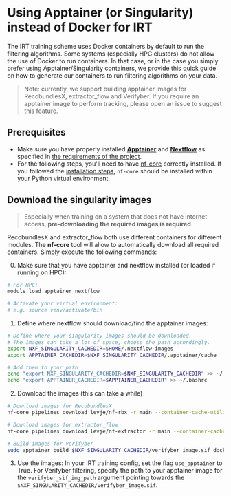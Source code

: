 # Using Apptainer (or Singularity) instead of Docker for IRT

The IRT training scheme uses Docker containers by default to run the filtering algorithms. Some systems (especially HPC clusters) do not allow the use of Docker to run containers. In that case, or in the case you simply prefer using Apptainer/Singularity containers, we provide this quick guide on how to generate our containers to run filtering algorithms on your data.

> Note: currently, we support building apptainer images for RecobundlesX, extractor_flow and Verifyber. If you require an apptainer image to perform tracking, please open an issue to suggest this feature.

## Prerequisites
- Make sure you have properly installed [**Apptainer**](https://apptainer.org/docs/admin/main/installation.html) and [**Nextflow**](https://www.nextflow.io/docs/latest/install.html) as specified in [the requirements of the project](../README.md#install-external-dependencies). 
- For the following steps, you'll need to have [nf-core](https://pypi.org/project/nf-core/) correctly installed. If you followed the [installation steps](../README.md), `nf-core` should be installed within your Python virtual environment.

## Download the singularity images

> Especially when training on a system that does not have internet access, **pre-downloading the required images is required**.

RecobundlesX and extractor_flow both use different containers for different modules. The **nf-core** tool will allow to automatically download all required containers. Simply execute the following commands:  

0. Make sure that you have apptainer and nextflow installed (or loaded if running on HPC):
```bash
# For HPC:
module load apptainer nextflow

# Activate your virtual environment:
# e.g. source venv/activate/bin
```
1. Define where nextflow should download/find the apptainer images:
```bash
# Define where your singularity images should be downloaded.
# The images can take a lot of space, choose the path accordingly.
export NXF_SINGULARITY_CACHEDIR=$HOME/.nextflow-images
export APPTAINER_CACHEDIR=$NXF_SINGULARITY_CACHEDIR/.apptainer/cache

# Add them to your path
echo "export NXF_SINGULARITY_CACHEDIR=$NXF_SINGULARITY_CACHEDIR" >> ~/.bashrc
echo "export APPTAINER_CACHEDIR=$APPTAINER_CACHEDIR" >> ~/.bashrc
```
2. Download the images (this can take a while)
```bash
# Download images for RecobundlesX
nf-core pipelines download levje/nf-rbx -r main --container-cache-utilisation amend --container-system singularity --compress none -l docker.io

# Download images for extractor_flow
nf-core pipelines download levje/nf-extractor -r main --container-cache-utilisation amend --container-system singularity --compress none -l docker.io

# Build images for Verifyber
sudo apptainer build $NXF_SINGULARITY_CACHEDIR/verifyber_image.sif docker://mrzarfir/verifyber:latest
```

3. Use the images: In your IRT training config, set the flag `use_apptainer` to True. For Verifyber filtering, specify the path to your apptainer image for the `verifyber_sif_img_path` argument pointing towards the `$NXF_SINGULARITY_CACHEDIR/verifyber_image.sif`.
